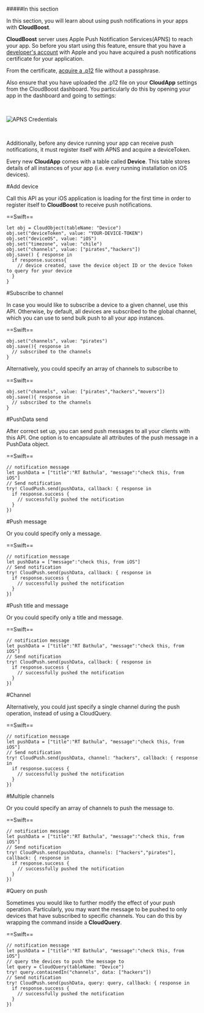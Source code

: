 #####In this section

In this section, you will learn about using push notifications in your apps with **CloudBoost**.

**CloudBoost** server uses Apple Push Notification Services(APNS) to reach your app. So before you start using this feature, ensure that you have a [developer's account](https://developer.apple.com/) with Apple and you have acquired a push notifications certificate for your application.

From the certificate, [acquire a .p12](https://www.mobiloud.com/help/knowledge-base/how-to-export-push-notification-certificate-p12/) file without a passphrase.

Also ensure that you have uploaded the .p12 file on your **CloudApp** settings from the CloudBoost dashboard. You particularly do this by opening your app in the dashboard and going to settings:
<p>&nbsp;</p>
<img class="full-length-img" alt="APNS Credentials" src="https://blog.cloudboost.io/content/images/2016/04/appSettings-1.jpg">
<p>&nbsp;</p>

Additionally, before any device running your app can receive push notifications, it must register itself with APNS and acquire a deviceToken.

Every new **CloudApp** comes with a table called **Device**. This table stores details of all instances of your app (i.e. every running installation on iOS devices).

#Add device

Call this API as your iOS application is loading for the first time in order to register itself to **CloudBoost** to receive push notifications.

==Swift==
<span class="ios-lines" data-query="adddevice">
```
let obj = CloudObject(tableName: "Device")
obj.set("deviceToken", value: "YOUR-DEVICE-TOKEN")
obj.set("deviceOS", value: "iOS")
obj.set("timezone", value: "chile")
obj.set("channels", value: ["pirates","hackers"])
obj.save() { response in
  if response.success{
    // device created, save the device object ID or the device Token to query for your device
  }
}
```
</span>

#Subscribe to channel

In case you would like to subscribe a device to a given channel, use this API. Otherwise, by default, all devices are subscribed to the <span class="tut-snippet">global</span> channel, which you can use to send bulk push to all your app instances.

==Swift==
<span class="ios-lines" data-query="singlesubscribe">
```
obj.set("channels", value: "pirates")
obj.save(){ response in
  // subscribed to the channels
}
```
</span>

Alternatively, you could specify an array of channels to subscribe to

==Swift==
<span class="ios-lines" data-query="arraysubscribe">
```
obj.set("channels", value: ["pirates","hackers","movers"])
obj.save(){ response in
  // subscribed to the channels
}
```
</span>


#PushData send

After correct set up, you can send push messages to all your clients with this API. One option is to encapsulate all attributes of the push message in a PushData object.

==Swift==
<span class="ios-lines" data-query="sendmessage">
```
// notification message
let pushData = ["title":"RT Bathula", "message":"check this, from iOS"]
// Send notification
try! CloudPush.send(pushData, callback: { response in
  if response.success {
    // successfully pushed the notification
  }
})
```
</span>

#Push message

Or you could specify only a message.

==Swift==
<span class="ios-lines" data-query="simplesend">
```
// notification message
let pushData = ["message":"check this, from iOS"]
// Send notification
try! CloudPush.send(pushData, callback: { response in
  if response.success {
    // successfully pushed the notification
  }
})
```
</span>

#Push title and message

Or you could specify only a title and message.

==Swift==
<span class="ios-lines" data-query="sendtitleandmessage">
```
// notification message
let pushData = ["title":"RT Bathula", "message":"check this, from iOS"]
// Send notification
try! CloudPush.send(pushData, callback: { response in
  if response.success {
    // successfully pushed the notification
  }
})
```
</span>

#Channel

Alternatively, you could just specify a single channel during the push operation, instead of using a CloudQuery.

==Swift==
<span class="ios-lines" data-query="stringsend">
```
// notification message
let pushData = ["title":"RT Bathula", "message":"check this, from iOS"]
// Send notification
try! CloudPush.send(pushData, channel: "hackers", callback: { response in
  if response.success {
    // successfully pushed the notification
  }
})
```
</span>

#Multiple channels

Or you could specify an array of channels to push the message to.

==Swift==
<span class="ios-lines" data-query="arraysend">
```
// notification message
let pushData = ["title":"RT Bathula", "message":"check this, from iOS"]
// Send notification
try! CloudPush.send(pushData, channels: ["hackers","pirates"], callback: { response in
  if response.success {
    // successfully pushed the notification
  }
})
```
</span>

#Query on push

Sometimes you would like to further modify the effect of your push operation. Particularly, you may want the message to be pushed to only devices that have subscribed to specific channels. You can do this by wrapping the command inside a **CloudQuery**.

==Swift==
<span class="ios-lines" data-query="querysend">
```
// notification message
let pushData = ["title":"RT Bathula", "message":"check this, from iOS"]
// query the devices to push the message to
let query = CloudQuery(tableName: "Device")
try! query.containedIn("channels", data: ["hackers"])
// Send notification
try! CloudPush.send(pushData, query: query, callback: { response in
  if response.success {
    // successfully pushed the notification
  }
})
```
</span>
